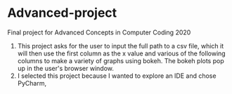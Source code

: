# Advanced-project
Final project for Advanced Concepts in Computer Coding 2020

1. This project asks for the user to input the full path to a csv file, which it will then use the first column as the x value and various of the following columns to make a variety of graphs using bokeh. The bokeh plots pop up in the user's browser window.
2. I selected this project because I wanted to explore an IDE and chose PyCharm, 